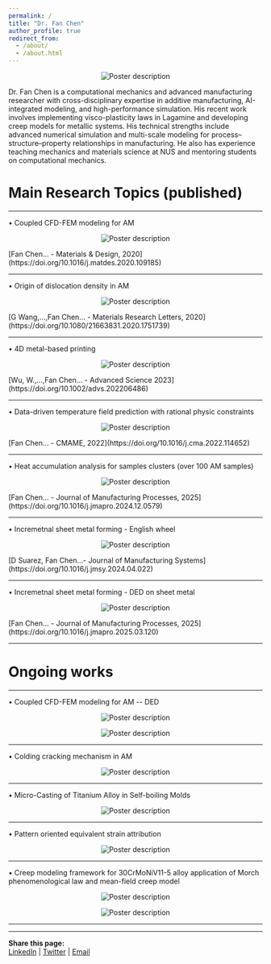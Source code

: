```yaml
---
permalink: /
title: "Dr. Fan Chen"
author_profile: true
redirect_from: 
  - /about/
  - /about.html
---
```


<p align="center">
  <img src="/images/Featured_picture.jpg" alt="Poster description" style="max-width: 50%; height: auto;">
</p>

<!-- cd /d/Github/FanChenNUS.github.io
eval "$(ssh-agent -s)"
ssh-add ~/.ssh/id_ed25519
ssh-add -l
 -->

Dr. Fan Chen is a computational mechanics and advanced manufacturing researcher with cross-disciplinary expertise in additive manufacturing, AI-integrated modeling, and high-performance simulation. His recent work involves implementing visco-plasticity laws in Lagamine and developing creep models for metallic systems. His technical strengths include advanced numerical simulation and multi-scale modeling for process–structure–property relationships in manufacturing. He also has experience teaching mechanics and materials science at NUS and mentoring students on computational mechanics.

Main Research Topics (published)
====
--------------------------------------------------------------------------------------------------------

• Coupled CFD-FEM modeling for AM 

<p align="center">
  <img src="/images/CFD-FEM1.gif" alt="Poster description" style="max-width: 100%; height: auto;">
</p>
[Fan Chen... - Materials & Design, 2020](https://doi.org/10.1016/j.matdes.2020.109185)

--------------------------------------------------------------------------------------------------------

• Origin of dislocation density in AM 

<p align="center">
  <img src="/images/CFD-FEM3.gif" alt="Poster description" style="max-width: 100%; height: auto;">
</p>
[G Wang,...,Fan Chen... - Materials Research Letters, 2020](https://doi.org/10.1080/21663831.2020.1751739)

--------------------------------------------------------------------------------------------------------

• 4D metal-based printing 

<p align="center">
  <img src="/images/4Dprinting.gif" alt="Poster description" style="max-width: 100%; height: auto;">
</p>
[Wu, W.,...,Fan Chen... - Advanced Science 2023](https://doi.org/10.1002/advs.202206486)

--------------------------------------------------------------------------------------------------------

• Data-driven temperature field prediction with rational physic constraints 

<p align="center">
  <img src="/images/data-driven.gif" alt="Poster description" style="max-width: 100%; height: auto;">
</p>
[Fan Chen... - CMAME, 2022](https://doi.org/10.1016/j.cma.2022.114652)

--------------------------------------------------------------------------------------------------------

• Heat accumulation analysis for samples clusters (over 100 AM samples) 

<p align="center">
  <img src="/images/equivalent heat flux attribution.gif" alt="Poster description" style="max-width: 100%; height: auto;">
</p>
[Fan Chen... - Journal of Manufacturing Processes, 2025](https://doi.org/10.1016/j.jmapro.2024.12.0579)

--------------------------------------------------------------------------------------------------------

• Incremetnal sheet metal forming - English wheel 

<p align="center">
  <img src="/images/English wheel.gif" alt="Poster description" style="max-width: 100%; height: auto;">
</p>
[D Suarez, Fan Chen...- Journal of Manufacturing Systems](https://doi.org/10.1016/j.jmsy.2024.04.022)

--------------------------------------------------------------------------------------------------------

• Incremetnal sheet metal forming - DED on sheet metal

<p align="center">
  <img src="/images/DED on sheet metal.gif" alt="Poster description" style="max-width: 100%; height: auto;">
</p>
[Fan Chen... - Journal of Manufacturing Processes, 2025](https://doi.org/10.1016/j.jmapro.2025.03.120)

--------------------------------------------------------------------------------------------------------

Ongoing works
======
--------------------------------------------------------------------------------------------------------

• Coupled CFD-FEM modeling for AM -- DED

<p align="center">
  <img src="/images/CFD-FEM2.gif" alt="Poster description" style="max-width: 100%; height: auto;">
</p>

<p align="center">
  <img src="/images/CFD-FEM4.gif" alt="Poster description" style="max-width: 100%; height: auto;">
</p>

--------------------------------------------------------------------------------------------------------

• Colding cracking mechanism in AM

<p align="center">
  <img src="/images/mutli-scale cracking.gif" alt="Poster description" style="max-width: 100%; height: auto;">
</p>

--------------------------------------------------------------------------------------------------------

• Micro-Casting of Titanium Alloy in Self-boiling Molds
                                       
<p align="center">
  <img src="/images/self-boiling molds.gif" alt="Poster description" style="max-width: 100%; height: auto;">
</p>

--------------------------------------------------------------------------------------------------------

• Pattern oriented equivalent strain attribution

<p align="center">
  <img src="/images/equivalent strain attribution.gif" alt="Poster description" style="max-width: 100%; height: auto;">
</p>

--------------------------------------------------------------------------------------------------------

• Creep modeling framework for 30CrMoNiV11-5 alloy application of Morch phenomenological law and mean-field creep model

<p align="center">
  <img src="/images/Slide1.JPG" alt="Poster description" style="max-width: 100%; height: auto;">
</p>

<p align="center">
  <img src="/images/Slide2.JPG" alt="Poster description" style="max-width: 100%; height: auto;">
</p>

--------------------------------------------------------------------------------------------------------


<hr>
<div style="margin-top: 1em;">
  <strong>Share this page:</strong><br>
  <a href="https://www.linkedin.com/sharing/share-offsite/?url={{ site.url }}{{ page.url }}" target="_blank">LinkedIn</a> |
  <a href="https://twitter.com/intent/tweet?url={{ site.url }}{{ page.url }}" target="_blank">Twitter</a> |
  <a href="mailto:?subject=Check%20this%20academic%20site&body={{ site.url }}{{ page.url }}">Email</a>
</div>
